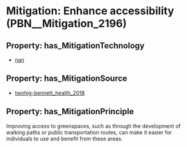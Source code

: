 # Mitigation: __Enhance accessibility__ (PBN__Mitigation_2196)

## Property: has_MitigationTechnology

* [nan](../Technology/PBN__Technology_22)

## Property: has_MitigationSource

* [twohig-bennett_health_2018](../Article/PBN__Article_50)

## Property: has_MitigationPrinciple

Improving access to greenspaces, such as through the development of walking paths or public transportation routes, can make it easier for individuals to use and benefit from these areas.

